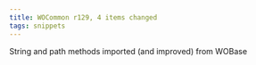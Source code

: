 ```yaml
---
title: WOCommon r129, 4 items changed
tags: snippets
---
```


String and path methods imported (and improved) from WOBase

